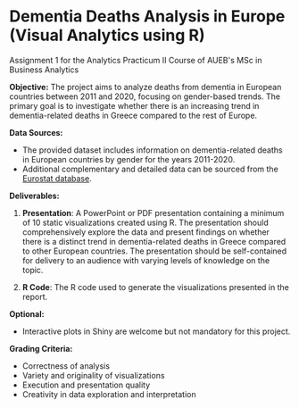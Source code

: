 # Dementia Deaths Analysis in Europe (Visual Analytics using R)

Assignment 1 for the Analytics Practicum II Course of AUEB's MSc in Business Analytics

**Objective:**
The project aims to analyze deaths from dementia in European countries between 2011 and 2020, focusing on gender-based trends. The primary goal is to investigate whether there is an increasing trend in dementia-related deaths in Greece compared to the rest of Europe.

**Data Sources:**
- The provided dataset includes information on dementia-related deaths in European countries by gender for the years 2011-2020.
- Additional complementary and detailed data can be sourced from the [Eurostat database](https://ec.europa.eu/eurostat/databrowser/view/HLTH_CD_ARO__custom_5936571/default/table?lang=en).

**Deliverables:**
1. **Presentation**: A PowerPoint or PDF presentation containing a minimum of 10 static visualizations created using R. The presentation should comprehensively explore the data and present findings on whether there is a distinct trend in dementia-related deaths in Greece compared to other European countries. The presentation should be self-contained for delivery to an audience with varying levels of knowledge on the topic.

2. **R Code**: The R code used to generate the visualizations presented in the report.

**Optional:**
- Interactive plots in Shiny are welcome but not mandatory for this project.

**Grading Criteria:**
- Correctness of analysis
- Variety and originality of visualizations
- Execution and presentation quality
- Creativity in data exploration and interpretation
